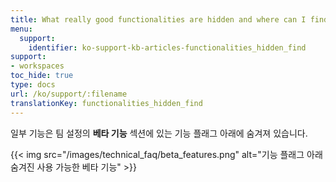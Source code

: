 ```yaml
---
title: What really good functionalities are hidden and where can I find those?
menu:
  support:
    identifier: ko-support-kb-articles-functionalities_hidden_find
support:
- workspaces
toc_hide: true
type: docs
url: /ko/support/:filename
translationKey: functionalities_hidden_find
---
```

일부 기능은 팀 설정의 **베타 기능** 섹션에 있는 기능 플래그 아래에 숨겨져 있습니다.

{{< img src="/images/technical_faq/beta_features.png" alt="기능 플래그 아래 숨겨진 사용 가능한 베타 기능" >}}
